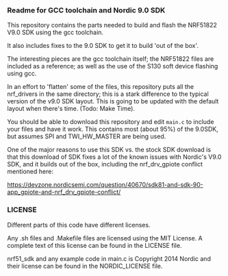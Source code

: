 ### Readme for GCC toolchain and Nordic 9.0 SDK

This repository contains the parts needed to build and flash the NRF51822 V9.0 SDK using the gcc toolchain.

It also includes fixes to the 9.0 SDK to get it to build 'out of the box'.

The interesting pieces are the gcc toolchain itself; the NRF51822 files are included as a reference; as well as the use of the S130 soft device flashing using gcc.

In an effort to 'flatten' some of the files, this repository puts all the nrf_drivers in the same directory;  this is a stark difference to the typical version of the v9.0 SDK layout.  This is going to be updated with the default layout when there's time. (Todo: Make Time).  

You should be able to download this repository and edit `main.c` to include your files and have it work.  This contains most (about 95%) of the 9.0SDK, but assumes SPI and TWI_HW_MASTER are being used.  

One of the major reasons to use this SDK vs. the stock SDK download is that this download of SDK fixes a lot of the known issues with Nordic's V9.0 SDK, and it builds out of the box, including the nrf_drv_gpiote conflict mentioned here:

https://devzone.nordicsemi.com/question/40670/sdk81-and-sdk-90-app_gpiote-and-nrf_drv_gpiote-conflict/


### LICENSE

Different parts of this code have different licenses.

Any .sh files and .Makefile files are licensed using the MIT License. A complete text of this license can be found in the LICENSE file.

nrf51_sdk and any example code in main.c is Copyright 2014 Nordic and their license can be found in the NORDIC_LICENSE file.
